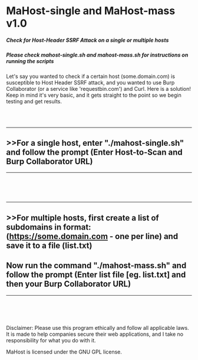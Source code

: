 # MaHost-single and MaHost-mass v1.0

##### Check for Host-Header SSRF Attack on a single or multiple hosts
##### Please check mahost-single.sh and mahost-mass.sh for instructions on running the scripts

Let's say you wanted to check if a certain host (some.domain.com) is susceptible to Host Header SSRF attack,
and you wanted to use Burp Collaborator (or a service like 'requestbin.com') and Curl. Here is a solution!
Keep in mind it's very basic, and it gets straight to the point so we begin testing and get results.

<br>
<br>

----------------------------------------------------------------------------------------------------------
## >>For a single host, enter "./mahost-single.sh" and follow the prompt (Enter Host-to-Scan and Burp Collaborator URL)
----------------------------------------------------------------------------------------------------------

<br>
<br>
<br>

----------------------------------------------------------------------------------------------------------
## >>For multiple hosts, first create a list of subdomains in format: (https://some.domain.com - one per line) and save it to a file (list.txt)
## Now run the command "./mahost-mass.sh" and follow the prompt (Enter list file [eg. list.txt] and then your Burp Collaborator URL)
----------------------------------------------------------------------------------------------------------

<br>
<br>
<br>


Disclaimer: Please use this program ethically and follow all applicable laws. It is made to help companies secure their web applications, and I take no responsibility for what you do with it.

MaHost is licensed under the GNU GPL license.
